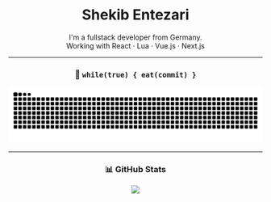 <div align="center">

# Shekib Entezari

I'm a fullstack developer from Germany.  
Working with React · Lua · Vue.js · Next.js

---

### 🐍 `while(true) { eat(commit) }`

![](https://raw.githubusercontent.com/CavageAPI/CavageAPI/output/github-contribution-grid-snake-dark.svg#gh-dark-mode-only)

---

### 📊 GitHub Stats

<img src="https://github-readme-streak-stats.herokuapp.com/?user=CavageAPI&theme=radical&hide_border=true&date_format=M%20j%5B%2C%20Y%5D" />

</div>
